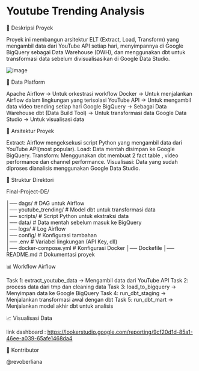 # **Youtube Trending Analysis**

📌 Deskripsi Proyek

Proyek ini membangun arsitektur ELT (Extract, Load, Transform) yang mengambil data dari YouTube API setiap hari, menyimpannya di Google BigQuery sebagai Data Warehouse (DWH), dan menggunakan dbt untuk transformasi data sebelum divisualisasikan di Google Data Studio.

![image](https://github.com/user-attachments/assets/6f1429f4-e1d3-4e84-bc9b-93d154356507)


🚀 Data Platform

Apache Airflow → Untuk orkestrasi workflow
Docker → Untuk menjalankan Airflow dalam lingkungan yang terisolasi
YouTube API → Untuk mengambil data video trending setiap hari
Google BigQuery → Sebagai Data Warehouse
dbt (Data Build Tool) → Untuk transformasi data
Google Data Studio → Untuk visualisasi data

📂 Arsitektur Proyek

Extract: Airflow mengeksekusi script Python yang mengambil data dari YouTube API(most popular).
Load: Data mentah disimpan ke Google BigQuery.
Transform: Menggunakan dbt membuat 2 fact table , video performance dan channel performance.
Visualisasi: Data yang sudah diproses dianalisis menggunakan Google Data Studio.

📜 Struktur Direktori

Final-Project-DE/

│── dags/                  # DAG untuk Airflow  
│── youtube_trending/      # Model dbt untuk transformasi data  
│── scripts/               # Script Python untuk ekstraksi data  
│── data/                  # Data mentah sebelum masuk ke BigQuery  
│── logs/                  # Log Airflow  
│── config/                # Konfigurasi tambahan  
│── .env                   # Variabel lingkungan (API Key, dll)  
│── docker-compose.yml      # Konfigurasi Docker
│── Dockefile
│── README.md              # Dokumentasi proyek  


📊 Workflow Airflow

Task 1: extract_youtube_data → Mengambil data dari YouTube API
Task 2: process data dari tmp dan cleaning data
Task 3: load_to_bigquery → Menyimpan data ke Google BigQuery
Task 4: run_dbt_staging → Menjalankan transformasi awal dengan dbt
Task 5: run_dbt_mart → Menjalankan model akhir dbt untuk analisis

📈 Visualisasi Data

link dashboard : https://lookerstudio.google.com/reporting/9cf20d1d-85a1-46ee-a039-65afe1468da4


📌 Kontributor

@revoberliana
